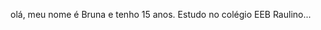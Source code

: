 olá, meu nome é Bruna e tenho 15 anos.
Estudo no colégio EEB Raulino...
<!--

Quem eu sou?☆*: .｡. o(≧▽≦)o .｡.:*☆

- 🔭 Gosto de explorar lugares novos, e conheçer novos espaços...
- Amo novos conhecimentos e escrita de vários assuntos...
- 👯 Gosto de espandir meus horizontes...
- 🤔 Atualmaente estou penssando em me formar na área de tecnologia...
- 💬 Gosto de desenhar em meu tempo livre e assistir séris e filmes de meu interesse...
- 📫 No meu futuro espero ter alcançado meus objetivos, e continuar dedicada a fazer o que gosto..
- 😄 Espero não dessistir até lá...
-->
